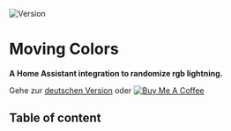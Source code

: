 ![Version](https://img.shields.io/github/v/release/starwarsfan/moving-colors?style=for-the-badge)

# Moving Colors

**A Home Assistant integration to randomize rgb lightning.**

Gehe zur [deutschen Version](/README.de.md) oder <a href="https://coff.ee/starwarsfan" target="_blank"><img src="https://www.buymeacoffee.com/assets/img/custom_images/white_img.png" alt="Buy Me A Coffee" style="height: auto !important;width: auto !important;" ></a>

## Table of content
